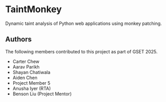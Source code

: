 # TaintMonkey

Dynamic taint analysis of Python web applications using monkey patching.

## Authors

The following members contributed to this project as part of GSET 2025.

- Carter Chew
- Aarav Parikh
- Shayan Chatiwala
- Aiden Chen
- Project Member 5
- Anusha Iyer (RTA)
- Benson Liu (Project Mentor)

